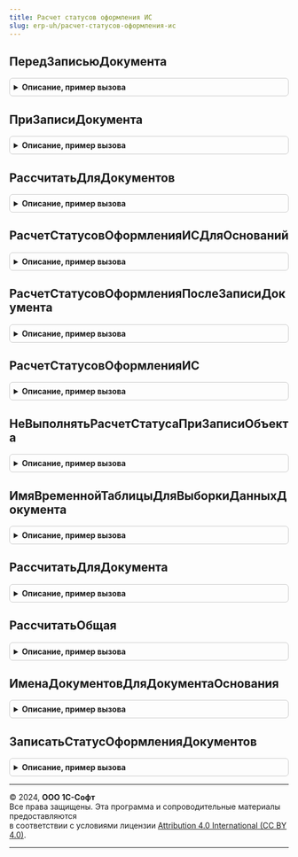 ```yaml
---
title: Расчет статусов оформления ИС
slug: erp-uh/расчет-статусов-оформления-ис
---
```



## ПередЗаписьюДокумента
<details style="margin: 1em 0; padding: 0.5em; border: 1px solid #ccc; border-radius: 6px;">

<summary style="font-weight: bold; cursor: pointer;">Описание, пример вызова</summary>

```bsl

// Обработчик подписки на событие "Перед записью" документов ГосИС, поддерживающих статусы оформления
//
// Параметры:
//   ИмяОпцииИспользованияПодсистемы - Строка - имя функциональной опции влияющей на использование функциональности
//   Источник - ДокументОбъект - записываемый объект, поддерживающий статусы оформления,
//                               должен содержать реквизит ДокументОснование.
//   Отказ - Булево - признак (установленного ранее) отказа от записи
//
Процедура ПередЗаписьюДокумента(ИмяОпцииИспользованияПодсистемы, Источник, Отказ) Экспорт
```

Пример вызова
```bsl
РасчетСтатусовОформленияИС.ПередЗаписьюДокумента(ИмяОпцииИспользованияПодсистемы, Источник, Отказ) 
```
</details>

## ПриЗаписиДокумента
<details style="margin: 1em 0; padding: 0.5em; border: 1px solid #ccc; border-radius: 6px;">

<summary style="font-weight: bold; cursor: pointer;">Описание, пример вызова</summary>

```bsl

// Обработчик подписки на событие "При записи" документов ГосИС, поддерживающих статусы оформления, и их документов-оснований
//
// Параметры:
//   ИмяОпцииИспользованияПодсистемы - Строка - имя функциональной опции влияющей на использование функциональности
//   Источник - ДокументОбъект - записываемый объект.
//   Отказ    - Булево - параметр, определяющий будет ли записываться объект.
//   Модуль   - ОбщийМодуль - модуль, определяющий специфику подсистемы.
//
Процедура ПриЗаписиДокумента(ИмяОпцииИспользованияПодсистемы, Источник, Отказ, Модуль) Экспорт
```

Пример вызова
```bsl
РасчетСтатусовОформленияИС.ПриЗаписиДокумента(ИмяОпцииИспользованияПодсистемы, Источник, Отказ, Модуль) 
```
</details>

## РассчитатьДляДокументов
<details style="margin: 1em 0; padding: 0.5em; border: 1px solid #ccc; border-radius: 6px;">

<summary style="font-weight: bold; cursor: pointer;">Описание, пример вызова</summary>

```bsl

// Обработчик группового программного пересчета статусов оформления не привязанный к подпискам на события
// Рассчитывает статусы оформления документов и записывает их в регистр сведений СтатусыОформления*.
// ВАЖНО: все элементы массива Источники должны иметь одинаковый тип.
//
// Параметры:
//  ИмяОпцииИспользованияПодсистемы - Строка - имя функциональной опции влияющей на использование функциональности
//  Источники - ДокументСсылка
//            - СправочникСсылка
//            - Массив Из ДокументСсылка
//            - Массив Из СправочникСсылка - объекты для расчета статуса оформления
//  Модуль - ОбщийМодуль - модуль, определяющий специфику подсистемы.
//
// Возвращаемое значение:
//   Булево - общая часть расчета успешно выполнена
//
Функция РассчитатьДляДокументов(ИмяОпцииИспользованияПодсистемы, Источники, Модуль) Экспорт
```

Пример вызова
```bsl
Результат = РасчетСтатусовОформленияИС.РассчитатьДляДокументов(ИмяОпцииИспользованияПодсистемы, Источники, Модуль) 
```
</details>

## РасчетСтатусовОформленияИСДляОснований
<details style="margin: 1em 0; padding: 0.5em; border: 1px solid #ccc; border-radius: 6px;">

<summary style="font-weight: bold; cursor: pointer;">Описание, пример вызова</summary>

```bsl

// Расчет статусов оформления ИС (для оснований).
//
// Параметры:
//  Источники - Массив Из ОпределяемыйТип.ОснованиеСтатусыОформленияДокументовИС - объекты к расчету статусов
Процедура РасчетСтатусовОформленияИСДляОснований(Источники) Экспорт
```

Пример вызова
```bsl
РасчетСтатусовОформленияИС.РасчетСтатусовОформленияИСДляОснований(Источники) 
```
</details>

## РасчетСтатусовОформленияПослеЗаписиДокумента
<details style="margin: 1em 0; padding: 0.5em; border: 1px solid #ccc; border-radius: 6px;">

<summary style="font-weight: bold; cursor: pointer;">Описание, пример вызова</summary>

```bsl

// Процедура фонового задания Расчет статусов оформления после записи документа.
//
// Параметры:
//  Параметры - Структура - Параметры фонового задания:
//   * Ссылка - ОпределяемыйТип.ОснованиеСтатусыОформленияДокументовИС - документ для расчета статусов
//  АдресРезультата - Строка - Адрес результата (не используется)
Процедура РасчетСтатусовОформленияПослеЗаписиДокумента(Параметры, АдресРезультата) Экспорт
```

Пример вызова
```bsl
РасчетСтатусовОформленияИС.РасчетСтатусовОформленияПослеЗаписиДокумента(Параметры, АдресРезультата) 
```
</details>

## РасчетСтатусовОформленияИС
<details style="margin: 1em 0; padding: 0.5em; border: 1px solid #ccc; border-radius: 6px;">

<summary style="font-weight: bold; cursor: pointer;">Описание, пример вызова</summary>

```bsl

// Обработчик регламентного задания расчета статусов
Процедура РасчетСтатусовОформленияИС() Экспорт
```

Пример вызова
```bsl
РасчетСтатусовОформленияИС.РасчетСтатусовОформленияИС() 
```
</details>

## НеВыполнятьРасчетСтатусаПриЗаписиОбъекта
<details style="margin: 1em 0; padding: 0.5em; border: 1px solid #ccc; border-radius: 6px;">

<summary style="font-weight: bold; cursor: pointer;">Описание, пример вызова</summary>

```bsl

// Устанавливает служебный признак в доп. свойствах объекта, который отключает автоматический пересчет статуса оформления.
// Следует использовать при программном формировании нескольких однотипных документов.
//
// Параметры:
//   Источник - ДокументОбъект - записываемый объект
//
Процедура НеВыполнятьРасчетСтатусаПриЗаписиОбъекта(Источник) Экспорт
```

Пример вызова
```bsl
РасчетСтатусовОформленияИС.НеВыполнятьРасчетСтатусаПриЗаписиОбъекта(Источник) 
```
</details>

## ИмяВременнойТаблицыДляВыборкиДанныхДокумента
<details style="margin: 1em 0; padding: 0.5em; border: 1px solid #ccc; border-radius: 6px;">

<summary style="font-weight: bold; cursor: pointer;">Описание, пример вызова</summary>

```bsl

// Возвращает имя временной таблицы, в которую необходимо поместить данные документа-основания.
// Необходимо использовать при определении запроса для расчета статуса оформления.
//
// Возвращаемое значение:
//   Строка - имя временной таблицы
//
Функция ИмяВременнойТаблицыДляВыборкиДанныхДокумента() Экспорт
```

Пример вызова
```bsl
Результат = РасчетСтатусовОформленияИС.ИмяВременнойТаблицыДляВыборкиДанныхДокумента() 
```
</details>

## РассчитатьДляДокумента
<details style="margin: 1em 0; padding: 0.5em; border: 1px solid #ccc; border-radius: 6px;">

<summary style="font-weight: bold; cursor: pointer;">Описание, пример вызова</summary>

```bsl

// Рассчитывает статус оформления документа и записывает его в регистр сведений СтатусыОформления*.
//
// Параметры:
//   ИмяОпцииИспользованияПодсистемы - Строка - имя функциональной опции влияющей на использование функциональности
//   Источник - ДокументОбъект - записываемый объект.
//   Модуль - ОбщийМодуль - модуль, определяющий специфику подсистемы.
//
// Возвращаемое значение:
//   Булево - общая часть расчета успешно выполнена
//
Функция РассчитатьДляДокумента(ИмяОпцииИспользованияПодсистемы, Источник, Модуль) Экспорт
```

Пример вызова
```bsl
Результат = РасчетСтатусовОформленияИС.РассчитатьДляДокумента(ИмяОпцииИспользованияПодсистемы, Источник, Модуль) 
```
</details>

## РассчитатьОбщая
<details style="margin: 1em 0; padding: 0.5em; border: 1px solid #ccc; border-radius: 6px;">

<summary style="font-weight: bold; cursor: pointer;">Описание, пример вызова</summary>

```bsl

// Готовит данные к расчету статусов оформления.
//
// Параметры:
//   Источники - Массив из ДокументСсылка - документы ГосИС для расчета статусов.
//   ИсточникОбъект - ДокументОбъект, Неопределено - записываемый документ-основание для документа ГосИС (если заполнен).
//   Модуль - ОбщийМодуль - модуль, определяющий специфику подсистемы.
//
Процедура РассчитатьОбщая(Источники, ИсточникОбъект, Модуль) Экспорт
```

Пример вызова
```bsl
РасчетСтатусовОформленияИС.РассчитатьОбщая(Источники, ИсточникОбъект, Модуль) 
```
</details>

## ИменаДокументовДляДокументаОснования
<details style="margin: 1em 0; padding: 0.5em; border: 1px solid #ccc; border-radius: 6px;">

<summary style="font-weight: bold; cursor: pointer;">Описание, пример вызова</summary>

```bsl

// Возвращает имена документов ГосИС, основанием для которых может являться указанный документ.
//
// Параметры:
//   ДокументОснование - ДокументСсылка - документ-основание для документа ГосИС.
//   ТипОснований      - ОписаниеТипов - коллекция типов документов ГосИС для поиска.
//
// Возвращаемое значение:
//   Массив Из Строка - имена документов ГосИС.
//
Функция ИменаДокументовДляДокументаОснования(ДокументОснование, ТипОснований) Экспорт
```

Пример вызова
```bsl
Результат = РасчетСтатусовОформленияИС.ИменаДокументовДляДокументаОснования(ДокументОснование, ТипОснований) 
```
</details>

## ЗаписатьСтатусОформленияДокументов
<details style="margin: 1em 0; padding: 0.5em; border: 1px solid #ccc; border-radius: 6px;">

<summary style="font-weight: bold; cursor: pointer;">Описание, пример вызова</summary>

```bsl

// Записывает статусы оформления документов ГосИС в регистр сведений СтатусыОформленияДокументов*.
//
// Параметры:
//   ТаблицаРеквизитов - ТаблицаЗначений - собранные общим механизмом реквизиты для записи статуса
//   РегистрМенеджер - РегистрСведенийМенеджер - регистр "Статусы оформления".
//   Модуль - ОбщийМодуль - модуль, определяющий специфику подсистемы.
//   ДополнительныеПараметры - Произвольный - дополнительные параметры подсистемы.
//
Процедура ЗаписатьСтатусОформленияДокументов(ТаблицаРеквизитов, РегистрМенеджер, Модуль, ДополнительныеПараметры = Неопределено) Экспорт
```

Пример вызова
```bsl
РасчетСтатусовОформленияИС.ЗаписатьСтатусОформленияДокументов(ТаблицаРеквизитов, РегистрМенеджер, Модуль, ДополнительныеПараметры);
```
</details>

---

© 2024, **ООО 1С-Софт**  
Все права защищены. Эта программа и сопроводительные материалы предоставляются  
в соответствии с условиями лицензии [Attribution 4.0 International (CC BY 4.0)](https://creativecommons.org/licenses/by/4.0/legalcode).

---
